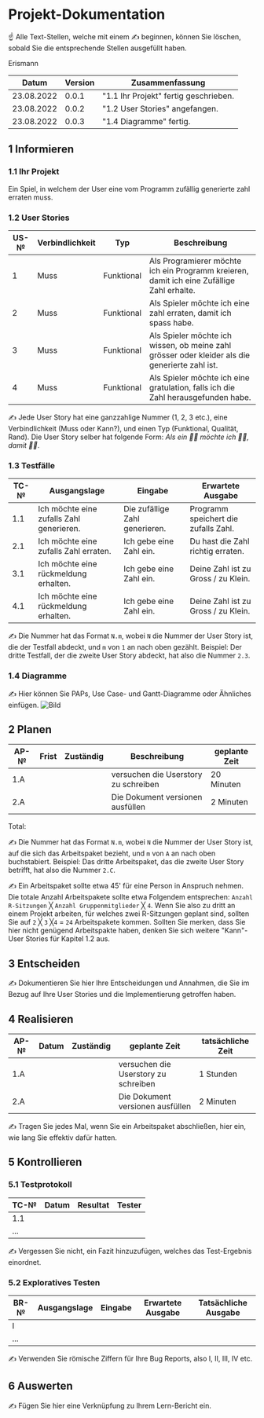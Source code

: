 # Projekt-Dokumentation

☝️ Alle Text-Stellen, welche mit einem ✍️ beginnen, können Sie löschen, sobald Sie die entsprechende Stellen ausgefüllt haben.

Erismann

| Datum           | Version | Zusammenfassung                                              |
| --------------- | ------- | ------------------------------------------------------------ |
|   23.08.2022    | 0.0.1   | "1.1 Ihr Projekt" fertig geschrieben.                        |
|   23.08.2022    | 0.0.2   | "1.2 User Stories" angefangen.                               |
|   23.08.2022    | 0.0.3   | "1.4 Diagramme" fertig.                                      |

## 1 Informieren

### 1.1 Ihr Projekt

Ein Spiel, in welchem der User eine vom Programm zufällig generierte zahl erraten muss.

### 1.2 User Stories

| US-№ | Verbindlichkeit | Typ         | Beschreibung                                                                                    |
| ---- | --------------- | ----------- | ----------------------------------------------------------------------------------------------- |
| 1    |       Muss      |  Funktional | Als Programierer möchte ich ein Programm kreieren, damit ich eine Zufällige Zahl erhalte.       |
| 2    |       Muss      |  Funktional | Als Spieler möchte ich eine zahl erraten, damit ich spass habe.                                 |
| 3    |       Muss      |  Funktional | Als Spieler möchte ich wissen, ob meine zahl grösser oder kleider als die generierte zahl ist.  |
| 4    |       Muss      |  Funktional | Als Spieler möchte ich eine gratulation, falls ich die Zahl herausgefunden habe.                |

✍️ Jede User Story hat eine ganzzahlige Nummer (1, 2, 3 etc.), eine Verbindlichkeit (Muss oder Kann?), und einen Typ (Funktional, Qualität, Rand). Die User Story selber hat folgende Form: *Als ein 🤷‍♂️ möchte ich 🤷‍♂️, damit 🤷‍♂️*.

### 1.3 Testfälle

| TC-№ | Ausgangslage                               | Eingabe                        | Erwartete Ausgabe                    |
| ---- | ------------------------------------------ | -----------------------------  | ------------------------------------ |
| 1.1  | Ich möchte eine zufalls Zahl generieren.   | Die zufällige Zahl generieren. | Programm speichert die zufalls Zahl. |
| 2.1  | Ich möchte eine zufalls Zahl erraten.      | Ich gebe eine Zahl ein.        | Du hast die Zahl richtig erraten.    |
| 3.1  | Ich möchte eine rückmeldung erhalten.      | Ich gebe eine Zahl ein.        | Deine Zahl ist zu Gross / zu Klein.  |
| 4.1  | Ich möchte eine rückmeldung erhalten.      | Ich gebe eine Zahl ein.        | Deine Zahl ist zu Gross / zu Klein.  |

✍️ Die Nummer hat das Format `N.m`, wobei `N` die Nummer der User Story ist, die der Testfall abdeckt, und `m` von `1` an nach oben gezählt. Beispiel: Der dritte Testfall, der die zweite User Story abdeckt, hat also die Nummer `2.3`.

### 1.4 Diagramme

✍️ Hier können Sie PAPs, Use Case- und Gantt-Diagramme oder Ähnliches einfügen.
![Bild](https://github.com/Pianonic/LA_1100_E/blob/main/Screenshots/Zuf%C3%A4llige%20Zahl.png?raw=true)

## 2 Planen

| AP-№ | Frist | Zuständig | Beschreibung                          | geplante Zeit |
| ---- | ----- | --------- | ------------------------------------  | ------------- |
| 1.A  |       |           | versuchen die Userstory zu schreiben  | 20 Minuten    |
| 2.A  |       |           | Die Dokument versionen ausfüllen      | 2 Minuten     |

Total: 

✍️ Die Nummer hat das Format `N.m`, wobei `N` die Nummer der User Story ist, auf die sich das Arbeitspaket bezieht, und `m` von `A` an nach oben buchstabiert. Beispiel: Das dritte Arbeitspaket, das die zweite User Story betrifft, hat also die Nummer `2.C`.

✍️ Ein Arbeitspaket sollte etwa 45' für eine Person in Anspruch nehmen. Die totale Anzahl Arbeitspakete sollte etwa Folgendem entsprechen: `Anzahl R-Sitzungen` ╳ `Anzahl Gruppenmitglieder` ╳ `4`. Wenn Sie also zu dritt an einem Projekt arbeiten, für welches zwei R-Sitzungen geplant sind, sollten Sie auf `2` ╳ `3` ╳`4` = `24` Arbeitspakete kommen. Sollten Sie merken, dass Sie hier nicht genügend Arbeitspakte haben, denken Sie sich weitere "Kann"-User Stories für Kapitel 1.2 aus.

## 3 Entscheiden

✍️ Dokumentieren Sie hier Ihre Entscheidungen und Annahmen, die Sie im Bezug auf Ihre User Stories und die Implementierung getroffen haben.

## 4 Realisieren

| AP-№ | Datum | Zuständig | geplante Zeit                         | tatsächliche Zeit |
| ---- | ----- | --------- | ------------------------------------- | ----------------- |
| 1.A  |       |           | versuchen die Userstory zu schreiben  | 1 Stunden         |
| 2.A  |       |           | Die Dokument versionen ausfüllen      | 2 Minuten         |
✍️ Tragen Sie jedes Mal, wenn Sie ein Arbeitspaket abschließen, hier ein, wie lang Sie effektiv dafür hatten.

## 5 Kontrollieren

### 5.1 Testprotokoll

| TC-№ | Datum | Resultat | Tester |
| ---- | ----- | -------- | ------ |
| 1.1  |       |          |        |
| ...  |       |          |        |

✍️ Vergessen Sie nicht, ein Fazit hinzuzufügen, welches das Test-Ergebnis einordnet.

### 5.2 Exploratives Testen

| BR-№ | Ausgangslage | Eingabe | Erwartete Ausgabe | Tatsächliche Ausgabe |
| ---- | ------------ | ------- | ----------------- | -------------------- |
| I    |              |         |                   |                      |
| ...  |              |         |                   |                      |

✍️ Verwenden Sie römische Ziffern für Ihre Bug Reports, also I, II, III, IV etc.

## 6 Auswerten

✍️ Fügen Sie hier eine Verknüpfung zu Ihrem Lern-Bericht ein.
